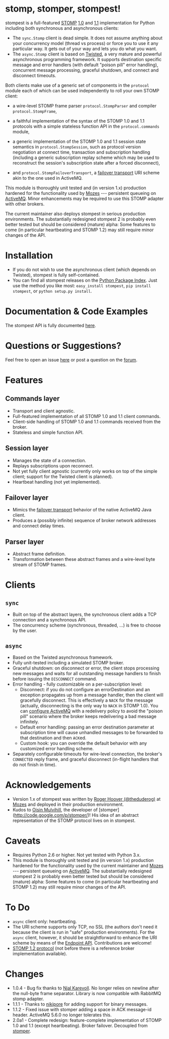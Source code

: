stomp, stomper, stompest!
=========================

stompest is a full-featured [STOMP](http://stomp.github.com/) [1.0](http://stomp.github.com//stomp-specification-1.0.html) and [1.1](http://stomp.github.com//stomp-specification-1.1.html) implementation for Python including both synchronous and asynchronous clients:

* The `sync.Stomp` client is dead simple. It does not assume anything about your concurrency model (thread vs process) or force you to use it any particular way. It gets out of your way and lets you do what you want.
* The `async.Stomp` client is based on [Twisted](http://twistedmatrix.com/), a very mature and powerful asynchronous programming framework. It supports destination specific message and error handlers (with default "poison pill" error handling), concurrent message processing, graceful shutdown, and connect and disconnect timeouts.

Both clients make use of a generic set of components in the `protocol` module each of which can be used independently to roll your own STOMP client:

* a wire-level STOMP frame parser `protocol.StompParser` and compiler `protocol.StompFrame`,

* a faithful implementation of the syntax of the STOMP 1.0 and 1.1 protocols with a simple stateless function API in the `protocol.commands` module,

* a generic implementation of the STOMP 1.0 and 1.1 session state semantics in `protocol.StompSession`, such as protocol version negotiation at connect time, transaction and subscription handling (including a generic subscription replay scheme which may be used to reconstruct the session's subscription state after a forced disconnect),

* and `protocol.StompFailoverTransport`, a [failover transport](http://activemq.apache.org/failover-transport-reference.html) URI scheme akin to the one used in ActiveMQ.

This module is thoroughly unit tested and (in version 1.x) production hardened for the functionality used by [Mozes](http://www.mozes.com/) --- persistent queueing on [ActiveMQ](http://activemq.apache.org/). Minor enhancements may be required to use this STOMP adapter with other brokers.

The current maintainer also deploys stompest in serious production environments. The substantially redesigned stompest 2 is probably even better tested but should be considered (mature) alpha: Some features to come (in particular heartbeating and STOMP 1.2) may still require minor changes of the API. 

Installation
============

* If you do not wish to use the asynchronous client (which depends on Twisted), stompest is fully self-contained.
* You can find all stompest releases on the [Python Package Index](http://pypi.python.org/pypi/stompest/). Just use the method you like most: `easy_install stompest`, `pip install stompest`, or `python setup.py install`.

Documentation & Code Examples
=============================
The stompest API is fully documented [here](http://nikipore.github.com/stompest/).

Questions or Suggestions?
=========================
Feel free to open an issue [here](https://github.com/nikipore/stompest/issues/) or post a question on the [forum](http://groups.google.com/group/stompest/).

Features
========

Commands layer
--------------
* Transport and client agnostic.
* Full-featured implementation of all STOMP 1.0 and 1.1 client commands.
* Client-side handling of STOMP 1.0 and 1.1 commands received from the broker.
* Stateless and simple function API.

Session layer
-------------
* Manages the state of a connection.
* Replays subscriptions upon reconnect.
* Not yet fully client agnostic (currently only works on top of the simple client; support for the Twisted client is planned).
* Heartbeat handling (not yet implemented).

Failover layer
--------------
* Mimics the [failover transport](http://activemq.apache.org/failover-transport-reference.html) behavior of the native ActiveMQ Java client.
* Produces a (possibly infinite) sequence of broker network addresses and connect delay times.

Parser layer
------------
* Abstract frame definition.
* Transformation between these abstract frames and a wire-level byte stream of STOMP frames.

Clients
=======

`sync`
------
* Built on top of the abstract layers, the synchronous client adds a TCP connection and a synchronous API.
* The concurrency scheme (synchronous, threaded, ...) is free to choose by the user.

`async`
-------
* Based on the Twisted asynchronous framework.
* Fully unit-tested including a simulated STOMP broker.
* Graceful shutdown: on disconnect or error, the client stops processing new messages and waits for all outstanding message handlers to finish before issuing the `DISCONNECT` command.
* Error handling - fully customizable on a per-subscription level:
    * Disconnect: if you do not configure an errorDestination and an exception propagates up from a message handler, then the client will gracefully disconnect. This is effectively a `NACK` for the message (actually, disconnecting is the only way to `NACK` in STOMP 1.0). You can [configure ActiveMQ](http://activemq.apache.org/message-redelivery-and-dlq-handling.html) with a redelivery policy to avoid the "poison pill" scenario where the broker keeps redelivering a bad message infinitely.
    * Default error handling: passing an error destination parameter at subscription time will cause unhandled messages to be forwarded to that destination and then `ACK`ed.
    * Custom hook: you can override the default behavior with any customized error handling scheme.
* Separately configurable timeouts for wire-level connection, the broker's `CONNECTED` reply frame, and graceful disconnect (in-flight handlers that do not finish in time).

Acknowledgements
================
* Version 1.x of stompest was written by [Roger Hoover (@theduderog)](http://github.com/theduderog) at [Mozes](http://www.mozes.com/) and deployed in their production environment.
* Kudos to [Oisin Mulvihill](https://github.com/oisinmulvihill), the developer of [stomper] (http://code.google.com/p/stomper/)! His idea of an abstract representation of the STOMP protocol lives on in stompest.

Caveats
=======
* Requires Python 2.6 or higher. Not yet tested with Python 3.x.
* This module is thoroughly unit tested and (in version 1.x) production hardened for the functionality used by the current maintainer and [Mozes](http://www.mozes.com/) --- persistent queueing on [ActiveMQ](http://activemq.apache.org/). The substantially redesigned stompest 2 is probably even better tested but should be considered (mature) alpha: Some features to come (in particular heartbeating and STOMP 1.2) may still require minor changes of the API.

To Do
=====
* `async` client only: heartbeating.
* The URI scheme supports only TCP, no SSL (the authors don't need it because the client is run in "safe" production environments). For the `async` client, however, it should be straightforward to enhance the URI scheme by means of the [Endpoint API](http://twistedmatrix.com/documents/current/api/twisted.internet.endpoints.html). Contributions are welcome!
* [STOMP 1.2 protocol](http://stomp.github.com/stomp-specification-1.2.html) (not before there is a reference broker implementation available).

Changes
=======
* 1.0.4 - Bug fix thanks to [Njal Karevoll](https://github.com/nkvoll).  No longer relies on newline after the null-byte frame separator.  Library is now compatible with RabbitMQ stomp adapter.
* 1.1.1 - Thanks to [nikipore](https://github.com/nikipore) for adding support for binary messages.
* 1.1.2 - Fixed issue with stomper adding a space in ACK message-id header. ActiveMQ 5.6.0 no longer tolerates this.
* 2.0a1 - Complete redesign: feature-complete implementation of STOMP 1.0 and 1.1 (except heartbeating). Broker failover. Decoupled from [stomper](http://code.google.com/p/stomper/).